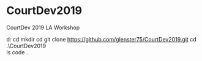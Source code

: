 # CourtDev2019
CourtDev 2019 LA Workshop

d:
cd <someWhere>
mkdir <someDir>
cd <someDir>
git clone https://github.com/glenster75/CourtDev2019.git
cd .\CourtDev2019\
ls
code .
